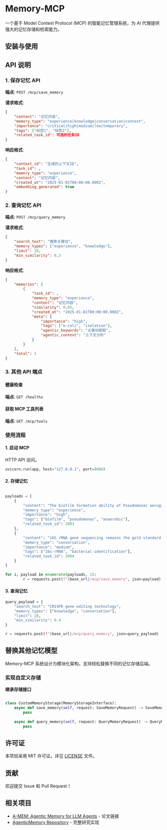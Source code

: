 # Memory-MCP

一个基于 Model Context Protocol (MCP) 的智能记忆管理系统，为 AI 代理提供强大的记忆存储和检索能力。

## 安装与使用

## API 说明

### 1. 保存记忆 API

**端点**: `POST /mcp/save_memory`

**请求格式**:
```json
{
    "content": "记忆内容",
    "memory_type": "experience|knowledge|conversation|context",
    "importance": "critical|high|medium|low|temporary",
    "tags": ["标签1", "标签2"],
    "related_task_id": 可选的任务ID
}
```

**响应格式**:
```json
{
    "context_id": "生成的上下文ID",
    "task_id": ,
    "memory_type": "experience",
    "content": "记忆内容",
    "created_at": "2025-01-01T00:00:00.000Z",
    "embedding_generated": true
}
```

### 2. 查询记忆 API

**端点**: `POST /mcp/query_memory`

**请求格式**:
```json
{
    "search_text": "搜索关键词",
    "memory_types": ["experience", "knowledge"],
    "limit": 10,
    "min_similarity": 0.3
}
```

**响应格式**:
```json
{
    "memories": [
        {
            "task_id": ,
            "memory_type": "experience",
            "content": "记忆内容",
            "similarity": 0.85,
            "created_at": "2025-01-01T00:00:00.000Z",
            "meta": {
                "importance": "high",
                "tags": ["e-coli", "isolation"],
                "agentic_keywords": "关键词提取",
                "agentic_context": "上下文分析"
            }
        }
    ],
    "total": 1
}
```

### 3. 其他 API 端点

#### 健康检查

**端点**: `GET /healthz`

#### 获取 MCP 工具列表

**端点**: `GET /mcp/tools`

### 使用流程

#### 1. 启动 MCP

HTTP API 访问。


```python
uvicorn.run(app, host="127.0.0.1", port=8000)
```

#### 2. 存储记忆

```python

payloads = [
    {
        "content": "The biofilm formation ability of Pseudomonas aeruginosa is significantly enhanced under hypoxic conditions",
        "memory_type": "experience",
        "importance": "high",
        "tags": ["biofilm", "pseudomonas", "anaerobic"],
        "related_task_id": 2003
    },
    {
        "content": "16S rRNA gene sequencing remains the gold standard for bacterial identification",
        "memory_type": "conversation",
        "importance": "medium",
        "tags": ["16s-rRNA", "bacterial-identification"],
        "related_task_id": 2004
    }
]

for i, payload in enumerate(payloads, 1):
        r = requests.post(f"{base_url}/mcp/save_memory", json=payload)
```

#### 3. 查询记忆

```python
query_payload = {
    "search_text": "CRISPR gene editing technology",
    "memory_types": ["knowledge", "conversation"],
    "limit": 10,
    "min_similarity": 0.4
}

r = requests.post(f"{base_url}/mcp/query_memory", json=query_payload)
```


## 替换其他记忆模型

Memory-MCP 系统设计为模块化架构，支持轻松替换不同的记忆存储后端。

### 实现自定义存储

**继承存储接口**

```python

class CustomMemoryStorage(MemoryStorageInterface):
    async def save_memory(self, request: SaveMemoryRequest) -> SaveMemoryResponse:
        pass
    
    async def query_memory(self, request: QueryMemoryRequest) -> QueryMemoryResponse:
        pass
```


## 许可证

本项目采用 MIT 许可证。详见 [LICENSE](LICENSE) 文件。

## 贡献

欢迎提交 Issue 和 Pull Request！

## 相关项目

- [A-MEM: Agentic Memory for LLM Agents](https://arxiv.org/pdf/2502.12110) - 论文链接
- [AgenticMemory Repository](https://github.com/WujiangXu/AgenticMemory) - 完整研究实现
